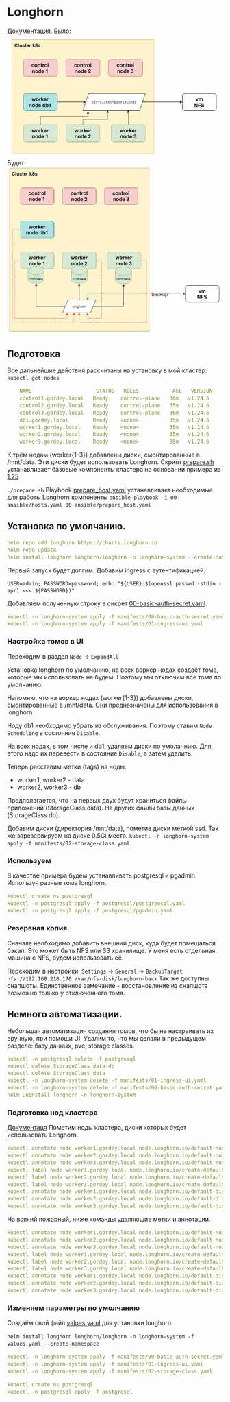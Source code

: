 # Longhorn
[Документация](https://longhorn.io/).
Было:![](images/old.jpg)
Будет: ![](images/new.jpg)

## Подготовка
Все дальнейшие действия рассчитаны на установку в мой кластер:
`kubectl get nodes`
```yaml
    NAME                     STATUS   ROLES           AGE   VERSION
    control1.gordey.local   Ready    control-plane   36m   v1.24.6
    control2.gordey.local   Ready    control-plane   35m   v1.24.6
    control3.gordey.local   Ready    control-plane   36m   v1.24.6
    db1.gordey.local        Ready    <none>          35m   v1.24.6
    worker1.gordey.local    Ready    <none>          35m   v1.24.6
    worker2.gordey.local    Ready    <none>          35m   v1.24.6
    worker3.gordey.local    Ready    <none>          35m   v1.24.6
```
К трём нодам (worker{1-3}) добавлены диски, смонтированные в /mnt/data. Эти
диски будет использовать Longhorn.
Скрипт [prepare.sh](prepare.sh) устанавливает базовые компоненты кластера на основании примера из [1.25](../1.25/)

`./prepare.sh`
Playbook [prepare_host.yaml](prepare_host.yaml) устанавливает необходимые для работы Longhorn компоненты
`ansible-playbook -i 00-ansible/hosts.yaml 00-ansible/prepare_host.yaml`

## Установка по умолчанию.
```yaml
helm repo add longhorn https://charts.longhorn.io
helm repo update
helm install longhorn longhorn/longhorn -n longhorn-system --create-namespace
```

Первый запуск будет долгим.
Добавим ingress с аутентификацией.
```shell
USER=admin; PASSWORD=password; echo "${USER}:$(openssl passwd -stdin -apr1 <<< ${PASSWORD})" 
```

Добавляем полученную строку в сикрет [00-basic-auth-secret.yaml](manifests/00-basic-auth-secret.yaml).
```yaml
kubectl -n longhorn-system apply -f manifests/00-basic-auth-secret.yaml
kubectl -n longhorn-system apply -f manifests/01-ingress-ui.yaml
```

### Настройка томов в UI
Переходим в раздел `Node` -> `ExpandAll`

Установка longhorn по умолчанию, на всех воркер нодах создаёт тома, которые мы использовать не будем.
Поэтому мы отключим все тома по умолчанию.

Напомню, что на воркер нодах (worker{1-3}) добавлены диски, смонтированные в /mnt/data. Они предназначены для
использования в longhorn. 

Ноду db1 необходимо убрать из обслуживания. Поэтому ставим `Node Scheduling` в состояние `Disable`.

На всех нодах, в том числе и db1, удаляем диски по умолачнию. Для этого надо их перевести в состояние `Disable`, а
затем удалить.

Теперь расставим метки (tags) на ноды:
* worker1, worker2 - data
* worker2, worker3 - db

Предполагается, что на первых двух будут храниться файлы приложений (StorageClass data). На других файлы базы данных
(StorageClass db).

Добавим диски (директория /mnt/data), пометив диски меткой ssd. Так же зарезервируем на диске 0.5Gi места.
`kubectl -n longhorn-system apply -f manifests/02-storage-class.yaml`


### Используем
В качестве примера будем устанавливать postgresql и pgadmin. Используя разные тома longhorn. 
```yaml
kubectl create ns postgresql
kubectl -n postgresql apply -f postgresql/postgreesql.yaml
kubectl -n postgresql apply -f postgresql/pgadmin.yaml
```

### Резервная копия.
Сначала необходимо добавить внешний диск, куда будет помещаться бэкап. Это может быть NFS или S3 хранилище.
У меня есть отдельная машина с NFS, будем использовать её.

Переходим в настройки: `Settings` -> `General` -> `BackupTarget`
`nfs://192.168.218.170:/var/nfs-disk/longhorn-back`
Так же доступны снапшоты. Единственное замечание - восстановление из снапшота возможно только у отключённого тома.

## Немного автоматизации.
Небольшая автоматизация создания томов, что бы не настраивать их вручную, при помощи UI. 
Удалим то, что мы делали в предыдущем разделе: базу данных, pvc, storage classes.

```yaml
kubectl -n postgresql delete -f postgresql
kubectl delete StorageClass data-db
kubectl delete StorageClass data
kubectl -n longhorn-system delete -f manifests/01-ingress-ui.yaml
kubectl -n longhorn-system delete -f manifests/00-basic-auth-secret.yaml
helm uninstall longhorn -n longhorn-system 
```

### Подготовка нод кластера
[Документаця](https://longhorn.io/docs/1.3.2/advanced-resources/default-disk-and-node-config/)
Пометим ноды кластера, диски которых будет использовать Longhorn.

```yaml
kubectl annotate node worker1.gordey.local node.longhorn.io/default-node-tags='["data"]'
kubectl annotate node worker2.gordey.local node.longhorn.io/default-node-tags='["data","db"]'
kubectl annotate node worker3.gordey.local node.longhorn.io/default-node-tags='["db"]'
kubectl label node worker1.gordey.local node.longhorn.io/create-default-disk='config'
kubectl label node worker2.gordey.local node.longhorn.io/create-default-disk='config'
kubectl label node worker3.gordey.local node.longhorn.io/create-default-disk='config'
kubectl annotate node worker1.gordey.local node.longhorn.io/default-disks-config='[{"name":"data","path":"/mnt/data","allowScheduling":true,"tags":["ssd"]}]'
kubectl annotate node worker2.gordey.local node.longhorn.io/default-disks-config='[{"name":"data","path":"/mnt/data","allowScheduling":false,"tags":["ssd"]}]'
kubectl annotate node worker3.gordey.local node.longhorn.io/default-disks-config='[{"name":"data","path":"/mnt/data","allowScheduling":true,"tags":["ssd"]}]'
```
На всякий пожарный, ниже команды удаляющие метки и аннотации.

```yaml
kubectl annotate node worker1.gordey.local node.longhorn.io/default-node-tags-
kubectl annotate node worker2.gordey.local node.longhorn.io/default-node-tags-
kubectl annotate node worker3.gordey.local node.longhorn.io/default-node-tags-
kubectl label node worker1.gordey.local node.longhorn.io/create-default-disk-
kubectl label node worker2.gordey.local node.longhorn.io/create-default-disk-
kubectl label node worker3.gordey.local node.longhorn.io/create-default-disk-
kubectl annotate node worker1.gordey.local node.longhorn.io/default-disks-config-
kubectl annotate node worker2.gordey.local node.longhorn.io/default-disks-config-
kubectl annotate node worker3.gordey.local node.longhorn.io/default-disks-config-
```

### Изменяем параметры по умолчанию
Создаём свой файл [values.yaml](values.yaml) для установки longhorn.

`helm install longhorn longhorn/longhorn -n longhorn-system -f values.yaml --create-namespace`

```yaml
kubectl -n longhorn-system apply -f manifests/00-basic-auth-secret.yaml
kubectl -n longhorn-system apply -f manifests/01-ingress-ui.yaml
kubectl -n longhorn-system apply -f manifests/02-storage-class.yaml
```
```yaml
kubectl create ns postgresql
kubectl -n postgresql apply -f postgresql
```